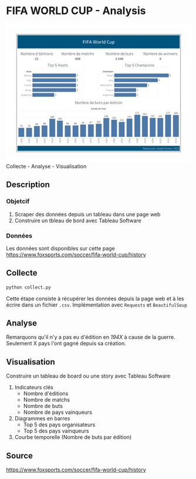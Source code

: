 # FIFA WORLD CUP - Analysis
![](dashboard.png)
Collecte - Analyse - Visualisation

## Description
### Objetcif
1. Scraper des données depuis un tableau dans une page web
2. Construire un tbleau de bord avec Tableau Software

### Données
Les données sont disponibles sur cette page https://www.foxsports.com/soccer/fifa-world-cup/history


## Collecte
```sh
python collect.py
```
Cette étape consiste à récupérer les données depuis la page web et à les écrire dans un fichier `.csv`. Implémentation avec `Requests` et `BeautifulSoup`

## Analyse
Remarquons qu'il n'y a pas eu d'édition en *194X* à cause de la guerre. Seulement X pays l'ont gagné depuis sa création.

## Visualisation
Construire un tableau de board ou une story avec Tableau Software
1. Indicateurs clés
    * Nombre d'éditions
    * Nombre de matchs
    * Nombre de buts
    * Nombre de pays vainqueurs
2. Diagrammes en barres
    * Top 5 des pays organisateurs
    * Top 5 des pays vainqueurs
3. Courbe temporelle (Nombre de buts par édition)

## Source
https://www.foxsports.com/soccer/fifa-world-cup/history
